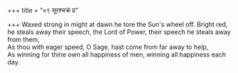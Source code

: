+++
title = "०९ सूरश्चक्रं प्र"

+++
Waxed strong in might at dawn he tore the Sun's wheel off. Bright red, he steals away their speech, the Lord of Power, their speech he steals away from them,  
     As thou with eager speed, O Sage, hast come from far away to help,  
     As winning for thine own all happiness of men, winning all happiness each day.